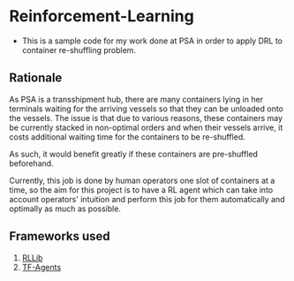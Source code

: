 # Reinforcement-Learning

- This is a sample code for my work done at PSA in order to apply DRL to container re-shuffling problem. 

## Rationale

As PSA is a transshipment hub, there are many containers lying in her terminals waiting for the arriving vessels so that they can be unloaded onto the vessels. The issue is that due to various reasons, these containers may be currently stacked in non-optimal orders and when their vessels arrive, it costs additional waiting time for the containers to be re-shuffled.

As such, it would benefit greatly if these containers are pre-shuffled beforehand. 

Currently, this job is done by human operators one slot of containers at a time, so the aim for this project is to have a RL agent which can take into account operators' intuition and perform this job for them automatically and optimally as much as possible.

## Frameworks used

1. [RLLib](https://docs.ray.io/en/latest/rllib.html)
2. [TF-Agents](https://www.tensorflow.org/agents)
